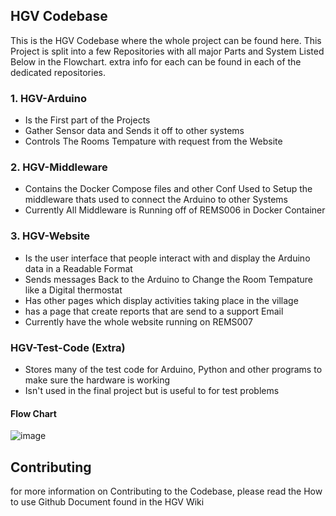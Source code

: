 ## HGV Codebase
This is the HGV Codebase where the whole project can be found here. This Project is split into a few Repositories with all major Parts and System Listed Below in the Flowchart. extra info for each can be found in each of the dedicated repositories.

### 1. HGV-Arduino 
- Is the First part of the Projects
- Gather Sensor data and Sends it off to other systems
- Controls The Rooms Tempature with request from the Website 
### 2. HGV-Middleware
- Contains the Docker Compose files and other Conf Used to Setup the middleware thats used to connect the Arduino to other Systems
- Currently All Middleware is Running off of REMS006 in Docker Container 

### 3. HGV-Website
- Is the user interface that people interact with and display the Arduino data in a Readable Format
- Sends messages Back to the Arduino to Change the Room Tempature like a Digital thermostat
- Has other pages which display activities taking place in the village
- has a page that create reports that are send to a support Email 
- Currently have the whole website running on REMS007

### HGV-Test-Code (Extra)
- Stores many of the test code for Arduino, Python and other programs to make sure the hardware is working
- Isn't used in the final project but is useful to for test problems

#### Flow Chart
![image](https://github.com/user-attachments/assets/64a3017a-f05a-4be2-973b-1873ade7d7ad)

## Contributing
for more information on Contributing to the Codebase, please read the How to use Github Document found in the HGV Wiki

